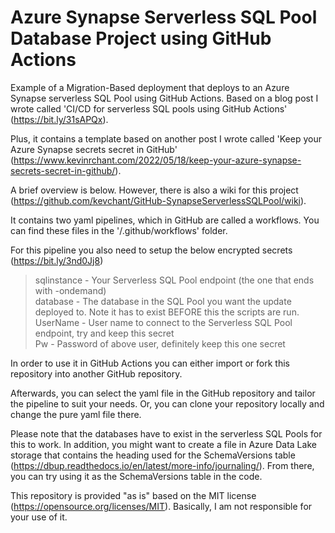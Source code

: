 # Azure Synapse Serverless SQL Pool Database Project using GitHub Actions

Example of a Migration-Based deployment that deploys to an Azure Synapse serverless SQL Pool using GitHub Actions. Based on a blog post I wrote called 'CI/CD for serverless SQL pools using GitHub Actions' (https://bit.ly/31sAPQx).

Plus, it contains a template based on another post I wrote called 'Keep your Azure Synapse secrets secret in GitHub' (https://www.kevinrchant.com/2022/05/18/keep-your-azure-synapse-secrets-secret-in-github/). 

A brief overview is below. However, there is also a wiki for this project (https://github.com/kevchant/GitHub-SynapseServerlessSQLPool/wiki).

It contains two yaml pipelines, which in GitHub are called a workflows. You can find these files in the '/.github/workflows' folder. 

For this pipeline you also need to setup the below encrypted secrets (https://bit.ly/3nd0Jj8) 
  > sqlinstance - Your Serverless SQL Pool endpoint (the one that ends with -ondemand)\
  database - The database in the SQL Pool you want the update deployed to. Note it has to exist BEFORE this the scripts are run.\
  UserName - User name to connect to the Serverless SQL Pool endpoint, try and keep this secret\
  Pw - Password of above user, definitely keep this one secret

In order to use it in GitHub Actions you can either import or fork this repository into another GitHub repository.

Afterwards, you can select the yaml file in the GitHub repository and tailor the pipeline to suit your needs. Or, you can clone your repository locally and change the pure yaml file there.

Please note that the databases have to exist in the serverless SQL Pools for this to work. In addition, you might want to create a file in Azure Data Lake storage that contains the heading used for the SchemaVersions table (https://dbup.readthedocs.io/en/latest/more-info/journaling/). From there, you can try using it as the SchemaVersions table in the code.

This repository is provided "as is" based on the MIT license (https://opensource.org/licenses/MIT). Basically, I am not responsible for your use of it.
